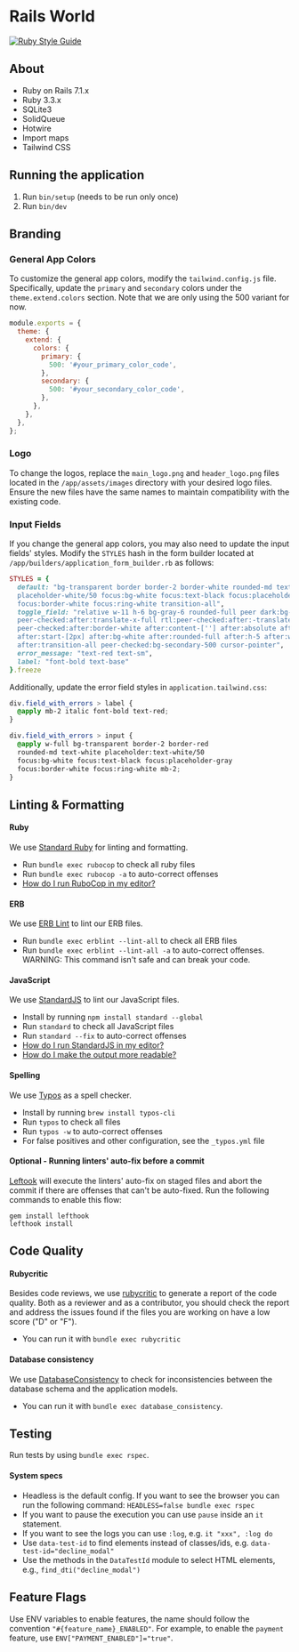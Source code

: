 # Rails World

[![Ruby Style Guide](https://img.shields.io/badge/code_style-standard-brightgreen.svg)](https://github.com/testdouble/standard)

## About

- Ruby on Rails 7.1.x
- Ruby 3.3.x
- SQLite3
- SolidQueue
- Hotwire
- Import maps
- Tailwind CSS

## Running the application

1. Run `bin/setup` (needs to be run only once)
2. Run `bin/dev`

## Branding

### General App Colors

To customize the general app colors, modify the `tailwind.config.js` file. Specifically, update the `primary` and `secondary` colors under the `theme.extend.colors` section. Note that we are only using the 500 variant for now.

```javascript
module.exports = {
  theme: {
    extend: {
      colors: {
        primary: {
          500: '#your_primary_color_code',
        },
        secondary: {
          500: '#your_secondary_color_code',
        },
      },
    },
  },
};
```

### Logo

To change the logos, replace the `main_logo.png` and `header_logo.png` files located in the `/app/assets/images` directory with your desired logo files. Ensure the new files have the same names to maintain compatibility with the existing code.

### Input Fields

If you change the general app colors, you may also need to update the input fields' styles. Modify the `STYLES` hash in the form builder located at `/app/builders/application_form_builder.rb` as follows:

```ruby
STYLES = {
  default: "bg-transparent border border-2 border-white rounded-md text-white
  placeholder-white/50 focus:bg-white focus:text-black focus:placeholder-gray
  focus:border-white focus:ring-white transition-all",
  toggle_field: "relative w-11 h-6 bg-gray-6 rounded-full peer dark:bg-gray-6
  peer-checked:after:translate-x-full rtl:peer-checked:after:-translate-x-full
  peer-checked:after:border-white after:content-[''] after:absolute after:top-[2px]
  after:start-[2px] after:bg-white after:rounded-full after:h-5 after:w-5
  after:transition-all peer-checked:bg-secondary-500 cursor-pointer",
  error_message: "text-red text-sm",
  label: "font-bold text-base"
}.freeze
```

Additionally, update the error field styles in `application.tailwind.css`:

```css
div.field_with_errors > label {
  @apply mb-2 italic font-bold text-red;
}

div.field_with_errors > input {
  @apply w-full bg-transparent border-2 border-red
  rounded-md text-white placeholder:text-white/50
  focus:bg-white focus:text-black focus:placeholder-gray
  focus:border-white focus:ring-white mb-2;
}
```

## Linting & Formatting

#### Ruby

We use [Standard Ruby](https://github.com/standardrb/standard) for linting and formatting.
- Run `bundle exec rubocop` to check all ruby files
- Run `bundle exec rubocop -a` to auto-correct offenses
- [How do I run RuboCop in my editor?](https://docs.rubocop.org/rubocop/1.25/integration_with_other_tools.html#editor-integration)

#### ERB

We use [ERB Lint](https://github.com/Shopify/erb-lint) to lint our ERB files.
- Run `bundle exec erblint --lint-all` to check all ERB files
- Run `bundle exec erblint --lint-all -a` to auto-correct offenses. WARNING: This command isn't safe and can break your code.

#### JavaScript

We use [StandardJS](https://standardjs.com/) to lint our JavaScript files.
- Install by running `npm install standard --global`
- Run `standard` to check all JavaScript files
- Run `standard --fix` to auto-correct offenses
- [How do I run StandardJS in my editor?](https://standardjs.com/#are-there-text-editor-plugins)
- [How do I make the output more readable?](https://github.com/standard/standard?tab=readme-ov-file#how-do-i-make-the-output-all-colorful-and-pretty)

#### Spelling

We use [Typos](https://github.com/crate-ci/typos) as a spell checker.
- Install by running `brew install typos-cli`
- Run `typos` to check all files
- Run `typos -w` to auto-correct offenses
- For false positives and other configuration, see the `_typos.yml` file

#### Optional - Running linters' auto-fix before a commit

[Leftook](https://github.com/evilmartians/lefthook) will execute the linters' auto-fix on staged files and abort the commit if there are offenses that can't be auto-fixed.
Run the following commands to enable this flow:

```
gem install lefthook
lefthook install
```

## Code Quality

#### Rubycritic

Besides code reviews, we use [rubycritic](https://github.com/whitesmith/rubycritic) to generate a report of the code quality. Both as a reviewer and as a contributor, you should check the report and address the issues found if the files you are working on have a low score ("D" or "F").
- You can run it with `bundle exec rubycritic`

#### Database consistency

We use [DatabaseConsistency](https://github.com/djezzzl/database_consistency) to check for inconsistencies between the database schema and the application models.
- You can run it with `bundle exec database_consistency`.

## Testing

Run tests by using `bundle exec rspec`.

#### System specs

- Headless is the default config. If you want to see the browser you can run the following command: `HEADLESS=false bundle exec rspec`
- If you want to pause the execution you can use `pause` inside an `it` statement.
- If you want to see the logs you can use `:log`, e.g. `it "xxx", :log do`
- Use `data-test-id` to find elements instead of classes/ids, e.g. `data-test-id="decline_modal"`
- Use the methods in the `DataTestId` module to select HTML elements, e.g., `find_dti("decline_modal")`

## Feature Flags

Use ENV variables to enable features, the name should follow the convention `"#{feature_name}_ENABLED"`. For example, to enable the `payment` feature, use `ENV["PAYMENT_ENABLED"]="true"`.

